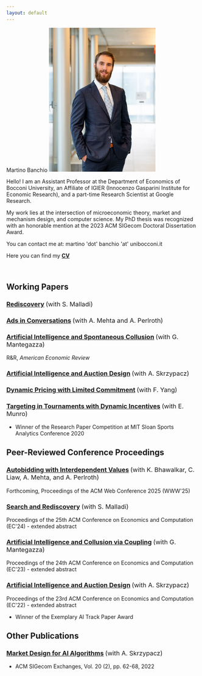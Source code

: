 ```yaml
---
layout: default
---
```


   

<span class="float-center">Martino Banchio</span>
<img style="width:280px;" src="/assets/headshot.webp" alt="headshot" class="float-right">


<span class="float-center-main">Hello! I am an Assistant Professor at the Department of Economics of Bocconi University, an Affiliate of IGIER (Innocenzo Gasparini Institute for Economic Research), and a part-time Research Scientist at Google Research.</span>

<span class="float-center-main">My work lies at the intersection of microeconomic theory, market and mechanism design, and computer science. My PhD thesis was recognized with an honorable mention at the 2023 ACM SIGecom Doctoral Dissertation Award.</span>

<span class="float-center-main">You can contact me at:  martino 'dot' banchio 'at' unibocconi.it</span>

<span class="float-center-main">Here you can find my **[CV](/files/CV.pdf)**</span>


<br/>

## Working Papers

### [Rediscovery](/files/SR.pdf) <span style="font-weight:normal">(with S. Malladi) 

### [Ads in Conversations](https://arxiv.org/pdf/2403.11022)   <span style="font-weight:normal">(with A. Mehta and A. Perlroth)</span>

### [Artificial Intelligence and Spontaneous Collusion](/files/AISC.pdf) <span style="font-weight:normal">(with G. Mantegazza)</span>
R&R, <span style="font-style:italic">American Economic Review</span> 

### [Artificial Intelligence and Auction Design](https://arxiv.org/pdf/2202.05947.pdf) <span style="font-weight:normal">(with A. Skrzypacz)</span>

### [Dynamic Pricing with Limited Commitment](https://arxiv.org/pdf/2102.07742.pdf) <span style="font-weight:normal">(with F. Yang)</span>

### [Targeting in Tournaments with Dynamic Incentives](/files/TTDI.pdf) <span style="font-weight:normal">(with E. Munro)</span>

- Winner of the Research Paper Competition at MIT Sloan Sports Analytics Conference 2020

## Peer-Reviewed Conference Proceedings

### [Autobidding with Interdependent Values](https://openreview.net/pdf?id=ZKKGHo808F) <span style="font-weight:normal">(with K. Bhawalkar, C. Liaw, A. Mehta, and A. Perlroth)</span>
Forthcoming, Proceedings of the ACM Web Conference 2025 (WWW'25)

### [Search and Rediscovery](https://dl.acm.org/doi/10.1145/3670865.3673452) <span style="font-weight:normal">(with S. Malladi)</span>
Proceedings of the 25th ACM Conference on Economics and Computation (EC'24) - extended abstract

### [Artificial Intelligence and Collusion via Coupling](https://dl.acm.org/doi/10.1145/3580507.3597726) <span style="font-weight:normal">(with G. Mantegazza)</span>
Proceedings of the 24th ACM Conference on Economics and Computation (EC'23) - extended abstract

### [Artificial Intelligence and Auction Design](https://dl.acm.org/doi/10.1145/3490486.3538244) <span style="font-weight:normal">(with A. Skrzypacz)</span>
Proceedings of the 23rd ACM Conference on Economics and Computation (EC'22) - extended abstract
- Winner of the Exemplary AI Track Paper Award



## Other Publications

### [Market Design for AI Algorithms](https://www.sigecom.org/exchanges/volume_20/2/BANCHIO.pdf) <span style="font-weight:normal">(with A. Skrzypacz)</span>

- ACM SIGecom Exchanges, Vol. 20 (2), pp. 62-68, 2022
